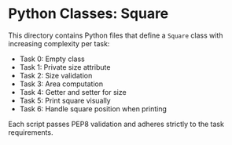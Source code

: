 # Python Classes: Square

This directory contains Python files that define a `Square` class with increasing complexity per task:

- Task 0: Empty class
- Task 1: Private size attribute
- Task 2: Size validation
- Task 3: Area computation
- Task 4: Getter and setter for size
- Task 5: Print square visually
- Task 6: Handle square position when printing

Each script passes PEP8 validation and adheres strictly to the task requirements.
